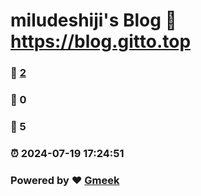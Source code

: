 # miludeshiji's Blog :link: https://blog.gitto.top 
### :page_facing_up: [2](https://blog.gitto.top/tag.html) 
### :speech_balloon: 0 
### :hibiscus: 5 
### :alarm_clock: 2024-07-19 17:24:51 
### Powered by :heart: [Gmeek](https://github.com/Meekdai/Gmeek)
